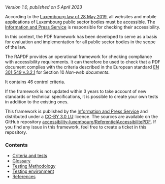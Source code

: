 *Version 1.0, published on 5 April 2023*

According to the [Luxembourg law of 28 May 2019](http://legilux.public.lu/eli/etat/leg/loi/2019/05/28/a373/jo), all websites and mobile applications of Luxembourg public sector bodies must be accessible. The [Information and Press Service](https://sip.gouvernement.lu/en.html) is responsible for checking their accessibility.

In this context, the PDF framework has been developed to serve as a basis for evaluation and implementation for all public sector bodies in the scope of the law.

The RAPDF provides an operational framework for checking compliance with accessibility requirements. It can therefore be used to check that a PDF document complies with the criteria described in the European standard [EN 301 549 v.3.2.1](https://www.etsi.org/deliver/etsi_en/301500_301599/301549/03.02.01_60/en_301549v030201p.pdf) for Section 10 *Non-web documents*.

It contains 46 control criteria.

If the framework is not updated within 3 years to take account of new standards or technical specifications, it is possible to create your own tests in addition to the existing ones.

This framework is published by the [Information and Press Service](https://sip.gouvernement.lu/en.html) and distributed under a [CC-BY 3.0 LU](https://creativecommons.org/licenses/by/3.0/lu/) licence. The sources are available on the GitHub repository [accessibility-luxembourg/ReferentielAccessibilitePDF](https://github.com/accessibility-luxembourg/ReferentielAccessibilitePDF).
If you find any issue in this framework, feel free to create a ticket in this repository.


### Contents

- [Criteria and tests](referentiel-technique.md)
- [Glossary](glossaire.md)
- [Testing Methodology](methodologie.md)
- [Testing environment](environnement.md)
- [References](references.md)


